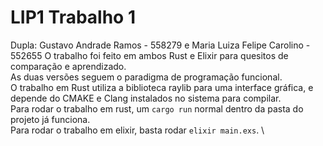 # LIP1 Trabalho 1
Dupla: Gustavo Andrade Ramos - 558279 e Maria Luiza Felipe Carolino - 552655
O trabalho foi feito em ambos Rust e Elixir para quesitos de comparação e aprendizado. \
As duas versões seguem o paradigma de programação funcional. \
O trabalho em Rust utiliza a biblioteca raylib para uma interface gráfica, e depende do CMAKE e Clang instalados no sistema para compilar. \
Para rodar o trabalho em rust, um `cargo run` normal dentro da pasta do projeto já funciona. \
Para rodar o trabalho em elixir, basta rodar `elixir main.exs`. \

